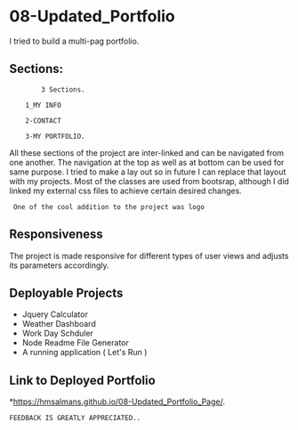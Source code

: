 # 08-Updated_Portfolio


I tried to build a multi-pag portfolio. 
## Sections:
            3 Sections.

        1_MY INFO
        
        2-CONTACT
        
        3-MY PORTFOLIO.
        
All these sections of the project are inter-linked and can be navigated from one another. The navigation at the top as well as at bottom can be used for same purpose.  I  tried to make a lay out so in future I can replace that layout with my projects. Most of the classes are used from bootsrap, although I did linked my external css files to achieve certain desired changes. 
                
     One of the cool addition to the project was logo
     
     
   ## Responsiveness
   
   The project is made responsive for different types of user views and adjusts its parameters accordingly.  

   ## Deployable Projects
   - Jquery Calculator
   - Weather Dashboard
   - Work Day Schduler
   - Node Readme File Generator
   - A running application ( Let's Run )

## Link to Deployed Portfolio  

*https://hmsalmans.github.io/08-Updated_Portfolio_Page/.
    
     
    
    FEEDBACK IS GREATLY APPRECIATED..
    
     
               
